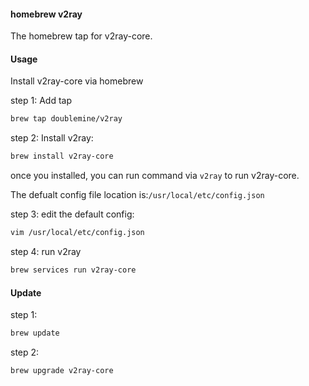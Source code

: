 #### homebrew v2ray


The homebrew tap for v2ray-core.


#### Usage


Install v2ray-core via homebrew

step 1: Add tap

```bash
brew tap doublemine/v2ray
```

step 2: Install v2ray:

```bash
brew install v2ray-core
```

once you installed, you can run command via `v2ray` to run v2ray-core.

The defualt config file location is:`/usr/local/etc/config.json`

step 3: edit the default config:

```bash
vim /usr/local/etc/config.json
```

step 4: run v2ray

```bash
brew services run v2ray-core
```

#### Update

step 1:

```bash
brew update
```

step 2:

```bash
brew upgrade v2ray-core
```
